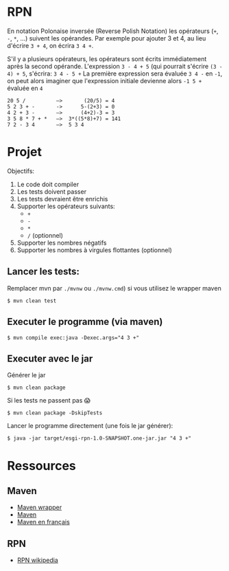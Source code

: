 # RPN


En notation Polonaise inversée (Reverse Polish Notation) les opérateurs (`+`, `-`, `*`, ...)
suivent les opérandes. Par exemple pour ajouter 3 et 4, au lieu d'écrire `3 + 4`, on écrira
`3 4 +`.

S'il y a plusieurs opérateurs, les opérateurs sont écrits immédiatement après la second opérande.
L'expression `3 - 4 + 5` (qui pourrait s'écrire `(3 - 4) + 5`, s'écrira:
`3 4 - 5 +`
La première expression sera évaluée `3 4 -` en `-1`, on peut alors imaginer que l'expression initiale
devienne alors `-1 5 +` évaluée en `4`

```
20 5 /          —>       (20/5) = 4
5 2 3 + -       ->      5-(2+3) = 0
4 2 + 3 -       —>      (4+2)-3 = 3
3 5 8 * 7 + *   —>  3*((5*8)+7) = 141
7 2 - 3 4       —>  5 3 4
```

# Projet

Objectifs:

1. Le code doit compiler
2. Les tests doivent passer
3. Les tests devraient être enrichis
4. Supporter les opérateurs suivants:
    * `+`
    * `-`
    * `*`
    * `/` (optionnel)
5. Supporter les nombres négatifs
6. Supporter les nombres à virgules flottantes (optionnel)

## Lancer les tests:

Remplacer mvn par `./mvnw` ou `./mvnw.cmd`) si vous utilisez le wrapper maven

```
$ mvn clean test
```

## Executer le programme (via maven)

```
$ mvn compile exec:java -Dexec.args="4 3 +"
```

## Executer avec le jar

Générer le jar

```
$ mvn clean package
```

Si les tests ne passent pas :scream:

```
$ mvn clean package -DskipTests
```

Lancer le programme directement (une fois le jar générer):

```
$ java -jar target/esgi-rpn-1.0-SNAPSHOT.one-jar.jar "4 3 +"
```

# Ressources

## Maven

* [Maven wrapper](https://github.com/takari/maven-wrapper)
* [Maven](https://maven.apache.org/run.html)
* [Maven en français](https://www.jmdoudoux.fr/java/dej/chap-maven.htm)

## RPN

* [RPN wikipedia](https://fr.wikipedia.org/wiki/Notation_polonaise_inverse)